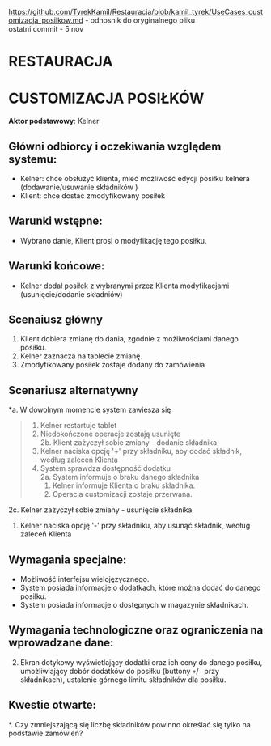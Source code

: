 https://github.com/TyrekKamil/Restauracja/blob/kamil_tyrek/UseCases_customizacja_posilkow.md - odnosnik do oryginalnego pliku  
ostatni commit - 5 nov    
# RESTAURACJA  
# CUSTOMIZACJA POSIŁKÓW 
**Aktor podstawowy**: Kelner  
  
## Główni odbiorcy i oczekiwania względem systemu:  
  
* Kelner: chce obsłużyć klienta, mieć możliwość edycji posiłku kelnera (dodawanie/usuwanie składników )
* Klient: chce dostać zmodyfikowany posiłek

## Warunki wstępne:  
* Wybrano danie, Klient prosi o modyfikację tego posiłku.
## Warunki końcowe: 
* Kelner dodał posiłek z wybranymi przez Klienta modyfikacjami (usunięcie/dodanie składniów)
  
## Scenaiusz główny  
  
1. Klient dobiera zmianę do dania, zgodnie z możliwościami danego posiłku. 
2. Kelner zaznacza na tablecie zmianę.
3. Zmodyfikowany posiłek zostaje dodany do zamówienia 
  
## Scenariusz alternatywny  
*a. W dowolnym momencie system zawiesza się  
>  1. Kelner restartuje tablet  
>  2. Niedokończone operacje zostają usunięte    
2b. Klient zażyczył sobie zmiany - dodanie składnika   
>  1. Kelner naciska opcję '+' przy składniku, aby dodać składnik, według zaleceń Klienta   
>  2. System sprawdza dostępność dodatku  
>    2a. System informuje o braku danego składnika  
>      1. Kelner informuje Klienta o braku składnika.  
>      2. Operacja customizacji zostaje przerwana.    
 
2c. Kelner zażyczył sobie zmiany - usunięcie składnika  
  1. Kelner naciska opcję '-' przy składniku, aby usunąć składnik, według zaleceń Klienta    
## Wymagania specjalne:   
  

* Możliwość interfejsu wielojęzycznego.    
* System posiada informacje o dodatkach, które można dodać do danego posiłku.    
* System posiada informacje o dostępnych w magazynie składnikach.


## Wymagania technologiczne oraz ograniczenia na wprowadzane dane:
2. Ekran dotykowy wyświetlający dodatki oraz ich ceny do danego posiłku, umożliwiający dobór dodatków do posiłku (buttony  `+`/`-` przy składnikach), ustalenie górnego limitu składników dla posiłku.

  
## Kwestie otwarte:  
  
*. Czy zmniejszającą się liczbę składników powinno określać się tylko na podstawie zamówień?


  
